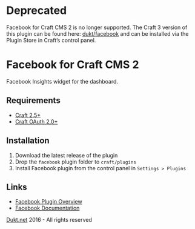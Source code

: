 # Deprecated
Facebook for Craft CMS 2 is no longer supported. The Craft 3 version of this plugin can be found here: [dukt/facebook](https://github.com/dukt/facebook) and can be installed via the Plugin Store in Craft’s control panel.

# Facebook for Craft CMS 2
Facebook Insights widget for the dashboard.

## Requirements

- [Craft 2.5+](http://buildwithcraft.com/)
- [Craft OAuth 2.0+](https://dukt.net/craft/oauth)

## Installation

1. Download the latest release of the plugin
2. Drop the `facebook` plugin folder to `craft/plugins`
3. Install Facebook plugin from the control panel in `Settings > Plugins`

## Links

- [Facebook Plugin Overview](https://dukt.net/craft/facebook/)
- [Facebook Documentation](https://dukt.net/craft/facebook/docs)

[Dukt.net](https://dukt.net/) 2016 - All rights reserved

